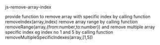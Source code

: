 js-remove-array-index

provide function to remove array with specific index by calling function removeIndex(array,index)
remove array range by calling function removeRange(array,{from:number,to:number})
and remove multiple array specific index eg index no 1 and 5 by calling function removeMultipleSpecificIndexes(array,[1,5])

